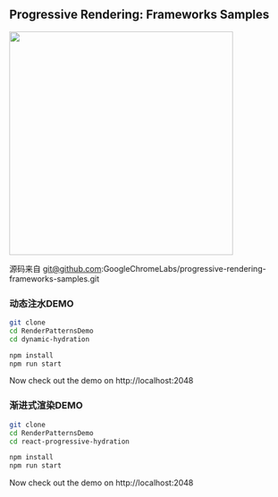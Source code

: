 ## Progressive Rendering: Frameworks Samples

<img src="https://i.imgur.com/TgPqaHf.jpg" width="400">

源码来自 git@github.com:GoogleChromeLabs/progressive-rendering-frameworks-samples.git


### 动态注水DEMO
```sh
git clone 
cd RenderPatternsDemo
cd dynamic-hydration

npm install
npm run start
```

Now check out the demo on http://localhost:2048



### 渐进式渲染DEMO
```sh
git clone 
cd RenderPatternsDemo
cd react-progressive-hydration

npm install
npm run start
```

Now check out the demo on http://localhost:2048

### 

